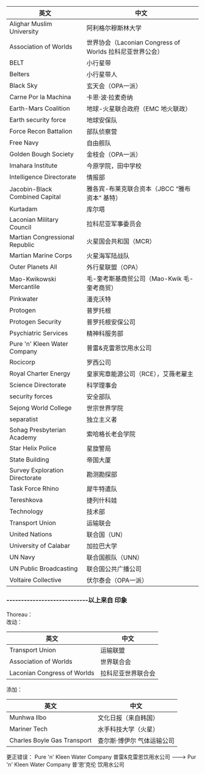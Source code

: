 | 英文                           | 中文                                                     |
| ------------------------------ | -------------------------------------------------------- |
| Alighar Muslim University      | 阿利格尔穆斯林大学                                       |
| Association of Worlds          | 世界协会（Laconian Congress of Worlds 拉科尼亚世界公会） |
| BELT                           | 小行星带                                                 |
| Belters                        | 小行星带人                                               |
| Black Sky                      | 玄天会（OPA一派）                                        |
| Carne Por la Machina           | 卡恩·波·拉麦奇纳                                         |
| Earth-Mars Coalition           | 地球-火星联合政府（EMC 地火联政）                        |
| Earth security force           | 地球安保队                                               |
| Force Recon Battalion          | 部队侦察营                                               |
| Free Navy                      | 自由舰队                                                 |
| Golden Bough Society           | 金枝会（OPA一派）                                        |
| Imahara Institute              | 今原学院，田中学校                                       |
| Intelligence Directorate       | 情报部                                                   |
| Jacobin-Black Combined Capital | 雅各宾-布莱克联合资本（JBCC “雅布资本” 基特）            |
| Kurtadam                       | 库尔塔                                                   |
| Laconian Military Council      | 拉科尼亚军事委员会                                       |
| Martian Congressional Republic | 火星国会共和国（MCR）                                    |
| Martian Marine Corps           | 火星海军陆战队                                           |
| Outer Planets All              | 外行星联盟（OPA）                                        |
| Mao-Kwikowski Mercantile       | 毛-奎考斯基商贸公司（Mao-Kwik 毛-奎考商贸）              |
| Pinkwater                      | 潘克沃特                                                 |
| Protogen                       | 普罗托根                                                 |
| Protogen Security              | 普罗托根安保公司                                         |
| Psychiatric Services           | 精神科服务部                                             |
| Pure 'n' Kleen Water Company   | 普雷&克雷恩饮用水公司                                    |
| Rocicorp                       | 罗西公司                                                 |
| Royal Charter Energy           | 皇家宪章能源公司（RCE），艾薇老雇主                      |
| Science Directorate            | 科学理事会                                               |
| security forces                | 安全部队                                                 |
| Sejong World College           | 世宗世界学院                                             |
| separatist                     | 独立主义者                                               |
| Sohag Presbyterian Academy     | 索哈格长老会学院                                         |
| Star Helix Police              | 星旋警局                                                 |
| State Building                 | 帝国大厦                                                 |
| Survey Exploration Directorate | 勘测勘探部                                               |
| Task Force Rhino               | 犀牛特遣队                                               |
| Tereshkova                     | 捷列什科娃                                               |
| Technology                     | 技术部                                                   |
| Transport Union                | 运输联会                                                 |
| United Nations                 | 联合国（UN）                                             |
| University of Calabar          | 加拉巴大学                                               |
| UN Navy                        | 联合国舰队（UNN）                                        |
| UN Public Broadcasting         | 联合国公共广播公司                                       |
| Voltaire Collective            | 伏尔泰会（OPA一派）                                      |

### ----------------------------以上来自 印象

Thoreau：  
改动：

| 英文                           | 中文                                              |
|----------------------------------|------------------------------------------------------|
| Transport Union                  | 运输联盟                                              |
| Association of Worlds            | 世界联合会                                            |
| Laconian Congress of Worlds      | 拉科尼亚世界联合会                                    |

添加：

| 英文                        | 中文                       |
| --------------------------- | -------------------------- |
| Munhwa Ilbo                 | 文化日报（来自韩国）       |
| Mariner Tech                | 水手科技大学（火星）       |
| Charles Boyle Gas Transport | 查尔斯·博伊尔 气体运输公司 |

更正错误：
Pure 'n' Kleen Water Company  普雷&克雷恩饮用水公司 ---> Pur 'n' Kleen Water Company 普‘恩’克伦 饮用水公司
